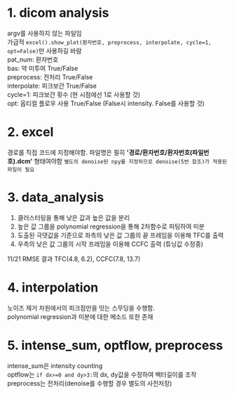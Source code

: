 # 1. dicom analysis
 argv를 사용하지 않는 파일임<br/>
 가급적 ```excel().show_plot(환자번호, preprocess, interpolate, cycle=1, opt=False)```만 사용하길 바람 <br/>
 pat_num: 환자번호 <br/>
 bas: 약 미투여 True/False <br/>
 preprocess: 전처리 True/False <br/>
 interpolate: 피크보간 True/False <br/>
 cycle=1: 피크보간 횟수 (현 시점에선 1로 사용할 것)<br/>
 opt: 옵티컬 플로우 사용 True/False (False시 intensity. False를 사용할 것) <br/>

# 2. excel
 경로를 직접 코드에 지정해야함.
 파일명은 필히 **'경로/환자번호/환자번호(파일번호).dcm'** 형태여야함
  ```별도의 denoise된 npy를 지정하므로 denoise(5번 참조)가 적용된 파일이 필요```

# 3. data_analysis
 1) 클러스터링을 통해 낮은 값과 높은 값을 분리
 2) 높은 값 그룹을 polynomial regression을 통해 2차함수로 피팅하여 미분
 3) 도출된 극댓값을 기준으로 좌측의 낮은 값 그룹의 끝 프레임을 이용해 TFC를 출력
 4) 우측의 낮은 값 그룹의 시작 프레임을 이용해 CCFC 출력 (튜닝값 수정중)
 
 11/21 RMSE 결과 TFC(4.8, 6.2), CCFC(7.8, 13.7)

# 4. interpolation
 노이즈 제거 차원에서의 피크점만을 잇는 스무딩을 수행함. <br/>
 polynomial regression과 미분에 대한 메소드 또한 존재

# 5. intense_sum, optflow, preprocess
 intense_sum은 intensity counting <br/>
 optflow는  ```if dx>=0 and dy>3:```의 dx, dy값을 수정하여 벡터길이를 조작 <br/>
 preprocess는 전처리(denoise를 수행할 경우 별도의 사전저장)
